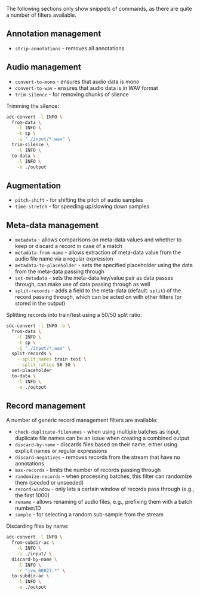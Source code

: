 The following sections only show snippets of commands, as there are quite a number of filters available.


## Annotation management

* `strip-annotations` - removes all annotations


## Audio management

* `convert-to-mono` - ensures that audio data is mono
* `convert-to-wav` - ensures that audio data is in WAV format
* `trim-silence` - for removing chunks of silence

Trimming the silence:

```bash
adc-convert -l INFO \
  from-data \
    -l INFO \
    -t sp \
    -i "./input/*.wav" \
  trim-silence \
    -l INFO \
  to-data \
    -l INFO \
    -o ./output
```

## Augmentation

* `pitch-shift` - for shifting the pitch of audio samples
* `time-stretch` - for speeding up/slowing down samples


## Meta-data management

* `metadata` - allows comparisons on meta-data values and whether to keep or discard a record in case of a match
* `metadata-from-name` - allows extraction of meta-data value from the audio file name via a regular expression
* `metadata-to-placeholder` - sets the specified placeholder using the data from the meta-data passing through
* `set-metadata` - sets the meta-data key/value pair as data passes through, can make use of data passing through as well 
* `split-records` - adds a field to the meta-data (default: `split`) of the record passing through, which can be acted on with other filters (or stored in the output)


Splitting records into train/test using a 50/50 split ratio:

```bash
sdc-convert -l INFO -b \
  from-data \
    -l INFO \
    -t sp \
    -i "./input/*.wav" \
  split-records \
    --split_names train test \
    --split_ratios 50 50 \
  set-placeholder
  to-data \
    -l INFO \
    -o ./output
```


## Record management

A number of generic record management filters are available:

* `check-duplicate-filenames` - when using multiple batches as input, duplicate file names can be an issue when creating a combined output
* `discard-by-name` - discards files based on their name, either using explicit names or regular expressions
* `discard-negatives` - removes records from the stream that have no annotations
* `max-records` - limits the number of records passing through
* `randomize-records` - when processing batches, this filter can randomize them (seeded or unseeded)
* `record-window` - only lets a certain window of records pass through (e.g., the first 1000)
* `rename` - allows renaming of audio files, e.g., prefixing them with a batch number/ID
* `sample` - for selecting a random sub-sample from the stream

Discarding files by name:

```bash
adc-convert -l INFO \
  from-subdir-ac \
    -l INFO \
    -i ./input/ \
  discard-by-name \
    -l INFO \
    -r "jvm_00027.*" \
  to-subdir-ac \
    -l INFO \
    -o ./output
```
